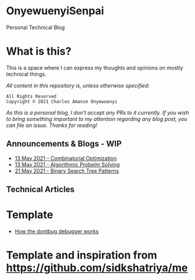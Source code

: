 # OnyewuenyiSenpai
Personal Technical Blog 


# What is this?

This is a space where I can express my thoughts and opinions on mostly technical things.

_All content in this repository is, unless otherwise specified_:
```
All Rights Reserved
Copyright © 2021 Charles Amanze Onyewuenyi
```

_As this is a personal blog, I don't accept any PRs to it currently. If you wish to bring something important to my attention regarding any blog post, you can file an issue. Thanks for reading!_

## Announcements & Blogs - WIP
- [13 May 2021 - Combinatorial Optimization](https://github.com/onyewuenyi/OnyewuenyiSenpai/blob/main/id=0-combinatorial-optimization.md)
- [13 May 2021 - Algorithmic Probelm Solving](https://github.com/onyewuenyi/OnyewuenyiSenpai/blob/main/id=1-algorithmic-probelm-solving.md)
- [21 May 2021 - Binary Search Tree Patterns](https://github.com/onyewuenyi/OnyewuenyiSenpai/blob/main/id%3D3-binary-search-tree-patterns.md)

## Technical Articles
# Template
- [How the dontbug debugger works](https://github.com/sidkshatriya/dontbug/wiki/How-the-Dontbug-Debugger-works)


# Template and inspiration from https://github.com/sidkshatriya/me 
